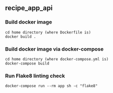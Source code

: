 ## recipe_app_api

### Build docker image
```
cd home directory (where Dockerfile is)
docker build .
```

### Build docker image via docker-compose
```
cd home directory (where docker-compose.yml is)
docker-compose build
```

### Run Flake8 linting check
```
docker-compose run --rm app sh -c "flake8" 
```